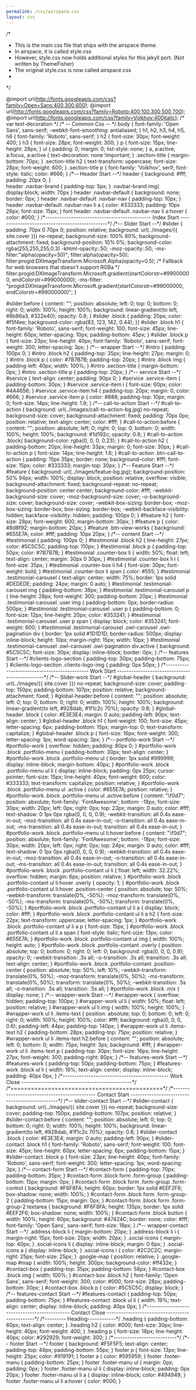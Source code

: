 ```yaml
---
permalink: /css/airspace.css
layout: css
---
```

/\*
 * This is the main css file that ships with the airspace theme.
 * In airspace, it is called style.css
 * However, style.css now holds additional styles for this jekyll port. (Not written by ThemeFisher)
 * The original style.css is now called airspace.css
 * 
 \*/

@import url(http://fonts.googleapis.com/css?family=Open+Sans:400,300,600);
@import url(http://fonts.googleapis.com/css?family=Roboto:400,100,300,500,700);
@import url(http://fonts.googleapis.com/css?family=Volkhov:400italic);
/\* var text-decoration \*/
/\* \--
	Common Css
\-- \*/
body {
  font-family: 'Open Sans', sans-serif;
  -webkit-font-smoothing: antialiased;
}
h1,
h2,
h3,
h4,
h5,
h6 {
  font-family: 'Roboto', sans-serif;
}
h2 {
  font-size: 30px;
  font-weight: 400;
}
h3 {
  font-size: 28px;
  font-weight: 300;
}
p {
  font-size: 15px;
  line-height: 28px;
}
ul {
  padding: 0;
  margin: 0;
  list-style: none;
}
a,
a:active,
a:focus,
a:active {
  text-decoration: none !important;
}
.section-title {
  margin-bottom: 70px;
}
.section-title h2 {
  text-transform: uppercase;
  font-size: 28px;
  font-weight: 600;
}
.section-title p {
  font-family: 'Volkhov', serif;
  font-style: italic;
  color: #666;
}
/\*--
	Header Start
--\*/
header {
  background: #fff;
  padding: 20px 0;
}     
header .navbar-brand {
  padding-top: 5px;
}
.navbar-brand img{
    display:block;
    width: 70px
}
header .navbar-default {
  background: none;
  border: 0px;
}
header .navbar-default .navbar-nav {
  padding-top: 10px;
}
header .navbar-default .navbar-nav li a {
  color: #333333;
  padding: 10px 26px;
  font-size: 15px;
}
font header .navbar-default .navbar-nav li a:hover {
  color: #000;
}
/\*---------------------------------------------
					Index Start
-----------------------------------------------\*/
/\*--
	Slider Start
--\*/
#slider {
  padding: 70px 0 70px 0;
  position: relative;
  background: url(../images/{{ site.cover }}) no-repeat;
  background-size: 100% 80%;
  background-attachment: fixed;
  background-position: 10% 0%;
  background-color: rgba(255,255,255,0.3)
  -khtml-opacity:.50; 
  -moz-opacity:.50; 
  -ms-filter:"alpha(opacity=50)";
  filter:alpha(opacity=50);
  filter:progid:DXImageTransform.Microsoft.Alpha(opacity=0.5);
  /* Fallback for web browsers that doesn't support RGBa */
  filter:progid:DXImageTransform.Microsoft.gradient(startColorstr=#99000000, endColorstr=#99000000);
  -ms-filter: "progid:DXImageTransform.Microsoft.gradient(startColorstr=#99000000, endColorstr=#99000000)";
}

#slider:before {
  content: "";
  position: absolute;
  left: 0;
  top: 0;
  bottom: 0;
  right: 0;
  width: 100%;
  height: 100%;
  background: linear-gradient(to left, #8b86a3, #322e40);
  opacity: 0.8;
}
#slider .block {
    padding: 20px;
    color: #f5f4ee;
    background-color: rgba(83, 123, 142, 0.44);
}}
#slider .block h1 {
  font-family: 'Roboto', sans-serif;
  font-weight: 100;
  font-size: 45px;
  line-height: 60px;
  letter-spacing: 10px;
  padding-bottom: 45px;
}
#slider .block p {
  font-size: 23px;
  line-height: 40px;
  font-family: 'Roboto', sans-serif;
  font-weight: 300;
  letter-spacing: 3px;
}
/\*--
	wrapper Start
--\*/
#intro {
  padding: 100px 0;
}
#intro .block h2 {
  padding-top: 35px;
  line-height: 27px;
  margin: 0;
}
#intro .block p {
  color: #7B7B7B;
  padding-top: 20px;
}
#intro .block img {
  padding-left: 40px;
  width: 100%;
}
#intro .section-title {
  margin-bottom: 0px;
}
#intro .section-title p {
  padding-top: 20px;
}
/\*--
	service Start
--\*/
#service {
  text-align: center;
  padding: 90px 0;
}
#service .service-item {
  padding-bottom: 30px;
}
#service .service-item i {
  font-size: 60px;
  color: #4A4656;
}
#service .service-item h4 {
  padding-top: 20px;
  margin: 0;
  color: #666;
}
#service .service-item p {
  color: #888;
  padding-top: 10px;
  margin: 0;
  font-size: 14px;
  line-height: 1.8;
}
/\*--
	call-to-action Start
--\*/
#call-to-action {
  background: url(../images/call-to-action-bg.jpg) no-repeat;
  background-size: cover;
  background-attachment: fixed;
  padding: 70px 0px;
  position: relative;
  text-align: center;
  color: #fff;
}
#call-to-action:before {
  content: "";
  position: absolute;
  left: 0;
  right: 0;
  top: 0;
  bottom: 0;
  width: 100%;
  height: 100%;
  background: #1d192c;
  opacity: 0.8;
}
#call-to-action .block{
  background-color: rgba(0, 0, 0, 0.23);
}
#call-to-action h2 {
  padding-bottom: 20px;
  line-height: 33px;
  margin: 0;
  font-size: 30px;
}
#call-to-action p {
  font-size: 14px;
  line-height: 1.6;
}
#call-to-action .btn-call-to-action {
  padding: 15px 35px;
  border: none;
  background-color: #fff;
  font-size: 15px;
  color: #333333;
  margin-top: 30px;
}
/\*--
	Feature Start
--\*/
#feature {
  background: url(../images/featue-bg.jpg);
  background-position: 50% 94px;
  width: 100%;
  display: block;
  position: relative;
  overflow: visible;
  background-attachment: fixed;
  background-repeat: no-repeat;
  background-position: center center;
  background-color: #fff;
  -webkit-background-size: cover;
  -moz-background-size: cover;
  -o-background-size: cover;
  background-size: cover;
  -webkit-box-sizing: border-box;
  -moz-box-sizing: border-box;
  box-sizing: border-box;
  -webkit-backface-visibility: hidden;
  backface-visibility: hidden;
  padding: 100px 0;
}
#feature h2 {
  font-size: 28px;
  font-weight: 600;
  margin-bottom: 30px;
}
#feature p {
  color: #8d8f92;
  margin-bottom: 20px;
}
#feature .btn-view-works {
  background: #655E7A;
  color: #fff;
  padding: 10px 20px;
}
/\*--
	content Start
--\*/
#testimonial {
  padding: 100px 0;
}
#testimonial .block h2 {
  line-height: 27px;
  color: #5C5C5C;
  padding-top: 110px;
}
#testimonial .block p {
  padding-top: 50px;
  color: #7B7B7B;
}
#testimonial .counter-box li {
  width: 50%;
  float: left;
  text-align: center;
  margin: 30px 0 30px;
}
#testimonial .counter-box li i {
  font-size: 35px;
}
#testimonial .counter-box li h4 {
  font-size: 30px;
  font-weight: bold;
}
#testimonial .counter-box li span {
  color: #555;
}
#testimonial .testimonial-carousel {
  text-align: center;
  width: 75%;
  border: 1px solid #DEDEDE;
  padding: 24px;
  margin: 0 auto;
}
#testimonial .testimonial-carousel img {
  padding-bottom: 38px;
}
#testimonial .testimonial-carousel p {
  line-height: 28px;
  font-weight: 300;
  padding-bottom: 20px;
}
#testimonial .testimonial-carousel .user img {
  padding-bottom: 0px;
  border-radius: 500px;
}
#testimonial .testimonial-carousel .user p {
  padding-bottom: 0;
  font-size: 12px;
  line-height: 20px;
  color: #353241;
}
#testimonial .testimonial-carousel .user p span {
  display: block;
  color: #353241;
  font-weight: 600;
}
#testimonial .testimonial-carousel .owl-carousel .owl-pagination div {
  border: 1px solid #1D1D1D;
  border-radius: 500px;
  display: inline-block;
  height: 10px;
  margin-right: 15px;
  width: 10px;
}
#testimonial .testimonial-carousel .owl-carousel .owl-pagination div.active {
  background: #5C5C5C;
  font-size: 30px;
  display: inline-block;
  border: 0px;
}
/\*--
	features Start
--\*/
#clients-logo-section {
  padding-top: 30px;
  padding-bottom: 75px;
}
#clients-logo-section .clients-logo-img {
  padding: 0px 50px;
}
/\*---------------------------------------------
					Work Start
-----------------------------------------------\*/
/\*--
	Slider-work Start
--\*/
#global-header {
  background: url(../images/{{ site.cover }}) no-repeat;
  background-size: cover;
  padding-top: 150px;
  padding-bottom: 107px;
  position: relative;
  background-attachment: fixed;
}
#global-header:before {
  content: "";
  position: absolute;
  left: 0;
  top: 0;
  bottom: 0;
  right: 0;
  width: 100%;
  height: 100%;
  background: linear-gradient(to left, #928dab, #1f1c2c 70%);
  opacity: 0.8;
}
#global-header .block {
  color: #E3E3E4;
  margin: 0 auto;
  padding-left: 90px;
  text-align: center;
}
#global-header .block h1 {
  font-weight: 100;
  font-size: 45px;
  letter-spacing: 6px;
  padding-bottom: 15px;
  margin-top: 0;
  text-transform: capitalize;
}
#global-header .block p {
  font-size: 16px;
  font-weight: 300;
  letter-spacing: 1px;
  word-spacing: 3px;
}
/\*--
	portfolio-work Start
--\*/
#portfolio-work {
  overflow: hidden;
  padding: 80px 0;
}
#portfolio-work .block .portfolio-menu {
  padding-bottom: 30px;
  text-align: center;
}
#portfolio-work .block .portfolio-menu ul {
  border: 1px solid #999999;
  display: inline-block;
  margin-bottom: 40px;
}
#portfolio-work .block .portfolio-menu ul li {
  display: inline-block;
  padding: 0px 25px;
  cursor: pointer;
  font-size: 15px;
  line-height: 40px;
  font-weight: 600;
  color: #333333;
  text-transform: capitalize;
  position: relative;
}
#portfolio-work .block .portfolio-menu ul .active {
  color: #655E7A;
  position: relative;
}
#portfolio-work .block .portfolio-menu ul .active:before {
  content: "\f0d7";
  position: absolute;
  font-family: 'FontAwesome';
  bottom: -18px;
  font-size: 30px;
  width: 20px;
  left: 0px;
  right: 0px;
  top: 23px;
  margin: 0 auto;
  color: #fff;
  text-shadow: 0 1px 0px rgba(0, 0, 0, 0.9);
  -webkit-transition: all 0.4s ease-in-out;
  -moz-transition: all 0.4s ease-in-out;
  -o-transition: all 0.4s ease-in-out;
  -ms-transition: all 0.4s ease-in-out;
  transition: all 0.4s ease-in-out;
}
#portfolio-work .block .portfolio-menu ul li:hover:before {
  content: "\f0d7";
  position: absolute;
  font-family: 'FontAwesome';
  bottom: -18px;
  font-size: 30px;
  width: 20px;
  left: 0px;
  right: 0px;
  top: 24px;
  margin: 0 auto;
  color: #fff;
  text-shadow: 0 1px 0px rgba(0, 0, 0, 0.9);
  -webkit-transition: all 0.4s ease-in-out;
  -moz-transition: all 0.4s ease-in-out;
  -o-transition: all 0.4s ease-in-out;
  -ms-transition: all 0.4s ease-in-out;
  transition: all 0.4s ease-in-out;
}
#portfolio-work .block .portfolio-contant ul li {
  float: left;
  width: 32.22%;
  overflow: hidden;
  margin: 6px;
  position: relative;
}
#portfolio-work .block .portfolio-contant ul li:hover .overly {
  opacity: 1;
}
#portfolio-work .block .portfolio-contant ul li:hover .position-center {
  position: absolute;
  top: 50%;
  -webkit-transform: translate(0%, -50%);
  -moz-transform: translate(0%, -50%);
  -ms-transform: translate(0%, -50%);
  transform: translate(0%, -50%);
}
#portfolio-work .block .portfolio-contant ul li a {
  display: block;
  color: #fff;
}
#portfolio-work .block .portfolio-contant ul li a h2 {
  font-size: 22px;
  text-transform: uppercase;
  letter-spacing: 1px;
}
#portfolio-work .block .portfolio-contant ul li a p {
  font-size: 15px;
}
#portfolio-work .block .portfolio-contant ul li a span {
  font-style: italic;
  font-size: 13px;
  color: #655E7A;
}
#portfolio-work .block .portfolio-contant ul img {
  width: 100%;
  height: auto;
}
#portfolio-work .block .portfolio-contant .overly {
  position: absolute;
  top: 0;
  bottom: 0;
  right: 0;
  left: 0;
  background: rgba(0, 0, 0, 0.9);
  opacity: 0;
  -webkit-transition: .3s all;
  -o-transition: .3s all;
  transition: .3s all;
  text-align: center;
}
#portfolio-work .block .portfolio-contant .position-center {
  position: absolute;
  top: 50%;
  left: 10%;
  -webkit-transform: translate(0%, 50%);
  -moz-transform: translate(0%, 50%);
  -ms-transform: translate(0%, 50%);
  transform: translate(0%, 50%);
  -webkit-transition: .5s all;
  -o-transition: .5s all;
  transition: .5s all;
}
#portfolio-work .block .mix {
  display: none;
}
/\*--
	wrapper-work Start
--\*/
#wrapper-work {
  overflow: hidden;
  padding-top: 100px;
}
#wrapper-work ul li {
  width: 50%;
  float: left;
  position: relative;
}
#wrapper-work ul li img {
  width: 100%;
  height: 100%;
}
#wrapper-work ul li .items-text {
  position: absolute;
  top: 0;
  bottom: 0;
  left: 0;
  right: 0;
  width: 100%;
  height: 100%;
  color: #fff;
  background: rgba(0, 0, 0, 0.6);
  padding-left: 44px;
  padding-top: 140px;
}
#wrapper-work ul li .items-text h2 {
  padding-bottom: 28px;
  padding-top: 75px;
  position: relative;
}
#wrapper-work ul li .items-text h2:before {
  content: "";
  position: absolute;
  left: 0;
  bottom: 0;
  width: 75px;
  height: 3px;
  background: #fff;
}
#wrapper-work ul li .items-text p {
  padding-top: 30px;
  font-size: 16px;
  line-height: 27px;
  font-weight: 300;
  padding-right: 80px;
}
/\*--
	features-work Start
--\*/
#features-work {
  padding-top: 50px;
  padding-bottom: 75px;
}
#features-work .block ul li {
  width: 19%;
  text-align: center;
  display: inline-block;
  padding: 40px 0px;
}
/\*---------------------------------------------
					Work Close
-----------------------------------------------\*/
/\*=============================================\*/
/\*---------------------------------------------
					 Contact Start
-----------------------------------------------\*/
/\*--
	slider-contact Start
--\*/
#slider-contact {
  background: url(../images/{{ site.cover }}) no-repeat;
  background-size: cover;
  padding-top: 150px;
  padding-bottom: 107px;
  position: relative;
}
#slider-contact:before {
  content: "";
  position: absolute;
  left: 0;
  top: 0;
  bottom: 0;
  right: 0;
  width: 100%;
  height: 100%;
  background: linear-gradient(to left, #928dab, #1f1c2c 70%);
  opacity: 0.8;
}
#slider-contact .block {
  color: #E3E3E4;
  margin: 0 auto;
  padding-left: 90px;
}
#slider-contact .block h1 {
  font-family: 'Roboto', sans-serif;
  font-weight: 100;
  font-size: 45px;
  line-height: 60px;
  letter-spacing: 6px;
  padding-bottom: 15px;
}
#slider-contact .block p {
  font-size: 23px;
  line-height: 40px;
  font-family: 'Roboto', sans-serif;
  font-weight: 300;
  letter-spacing: 1px;
  word-spacing: 3px;
}
/\*--
	contact-form Start
--\*/
#contact-form {
  padding-top: 70px;
  padding-bottom: 35px;
}
#contact-form .block form .form-group {
  padding-bottom: 15px;
  margin: 0px;
}
#contact-form .block form .form-group .form-control {
  background: #F6F8FA;
  height: 60px;
  border: 1px solid #EEF2F6;
  box-shadow: none;
  width: 100%;
}
#contact-form .block form .form-group-2 {
  padding-bottom: 15px;
  margin: 0px;
}
#contact-form .block form .form-group-2 textarea {
  background: #F6F8FA;
  height: 135px;
  border: 1px solid #EEF2F6;
  box-shadow: none;
  width: 100%;
}
#contact-form .block button {
  width: 100%;
  height: 60px;
  background: #47424C;
  border: none;
  color: #fff;
  font-family: 'Open Sans', sans-serif;
  font-size: 18px;
}
/\*--
	wrapper-contact Start
--\*/
.address-block li {
  margin-bottom: 20px;
}
.address-block li i {
  margin-right: 15px;
  font-size: 20px;
  width: 20px;
}
.social-icons {
  margin-top: 40px;
}
.social-icons li {
  display: inline-block;
  margin: 0 6px;
}
.social-icons a {
  display: inline-block;
}
.social-icons i {
  color: #2C2C2C;
  margin-right: 25px;
  font-size: 25px;
}
.google-map {
  position: relative;
}
.google-map #map {
  width: 100%;
  height: 300px;
  background-color: #ff432e;
}
#contact-box {
  padding-top: 35px;
  padding-bottom: 58px;
}
#contact-box .block img {
  width: 100%;
}
#contact-box .block h2 {
  font-family: 'Open Sans', sans-serif;
  font-weight: 300;
  color: #000;
  font-size: 28px;
  padding-bottom: 30px;
}
#contact-box .block p {
  color: #5C5C5C;
  display: block;
}
/\*--
	features-contact Start
--\*/
#features-contact {
  padding-top: 50px;
  padding-bottom: 75px;
}
#features-contact .block ul li {
  width: 19%;
  text-align: center;
  display: inline-block;
  padding: 40px 0px;
}
/\*---------------------------------------------
					Contact Close
-----------------------------------------------\*/
/\*--------- Heading------------\*/
.heading {
  padding-bottom: 60px;
  text-align: center;
}
.heading h2 {
  color: #000;
  font-size: 30px;
  line-height: 40px;
  font-weight: 400;
}
.heading p {
  font-size: 18px;
  line-height: 40px;
  color: #292929;
  font-weight: 300;
}
/\*---------------------------\*/
/\*--
	footer Start
--\*/
footer {
  background: #F5F5F5;
  text-align: center;
  padding-top: 48px;
  padding-bottom: 55px;
}
footer p {
  font-size: 13px;
  line-height: 25px;
  color: #919191;
}
footer a {
  color: #595959;
}
footer .footer-manu {
  padding-bottom: 25px;
}
footer .footer-manu ul {
  margin: 0px;
  padding: 0px;
}
footer .footer-manu ul li {
  display: inline-block;
  padding: 0px 20px;
}
footer .footer-manu ul li a {
  display: inline-block;
  color: #494949;
}
footer .footer-manu ul li a:hover {
  color: #000;
}